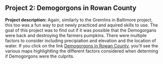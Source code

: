 ## Project 2: Demogorgons in Rowan County

**Project description:** Again, similarly to the Gremlins in Baltimore project, this too was a fun way to put newly practiced and aquired skills to use. The goal of this project was to find out if it was possible that the Demogorgans were back and destroying the farmers pumpkins. There were multiple factors to consider including precipiation and elevation and the location of water. If you click on the link [Demogorgons in Rowan County](../../pdf/demogorgons_overview.pdf), you'll see the various maps highlightling the different factors considered when determing if Demogorgons were the culprits. 

